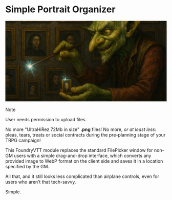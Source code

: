 # Simple Portrait Organizer
![Module logo](/artwork/module/cover.webp)

> [!NOTE]
> User needs permission to upload files.

No more "UltraHiRez 72Mb in size" **.png** files! 
No more, *or at least less*: pleas, tears, treats or social contracts during the pre-planning stage of your TRPG campaign!

This FoundryVTT module replaces the standard FilePicker window for non-GM users with a simple drag-and-drop interface, which converts any provided image to WebP format on the client side and saves it in a location specified by the GM.

All that, and it still looks less complicated than airplane controls, even for users who aren’t that tech-savvy.

Simple.
